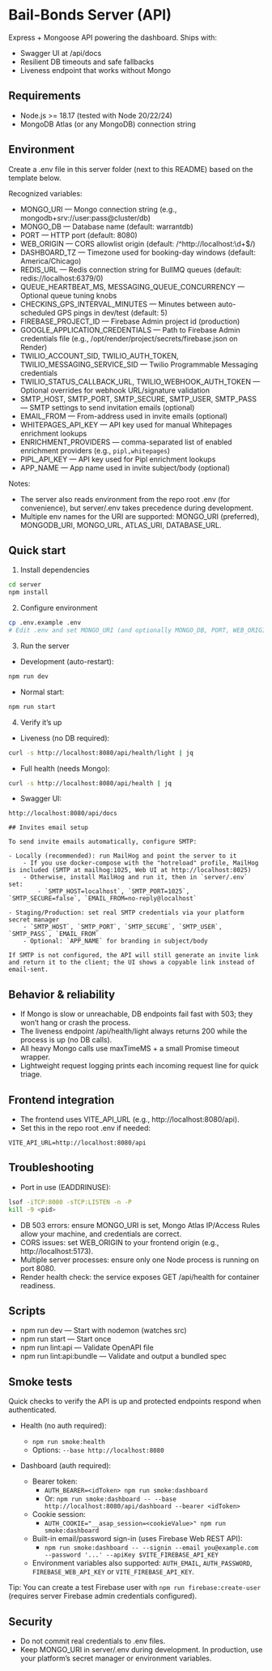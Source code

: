 # Bail-Bonds Server (API)

Express + Mongoose API powering the dashboard. Ships with:
- Swagger UI at /api/docs
- Resilient DB timeouts and safe fallbacks
- Liveness endpoint that works without Mongo

## Requirements
- Node.js >= 18.17 (tested with Node 20/22/24)
- MongoDB Atlas (or any MongoDB) connection string

## Environment
Create a .env file in this server folder (next to this README) based on the template below.

Recognized variables:
- MONGO_URI — Mongo connection string (e.g., mongodb+srv://user:pass@cluster/db)
- MONGO_DB — Database name (default: warrantdb)
- PORT — HTTP port (default: 8080)
- WEB_ORIGIN — CORS allowlist origin (default: /^http:\/\/localhost:\\d+$/)
- DASHBOARD_TZ — Timezone used for booking-day windows (default: America/Chicago)
- REDIS_URL — Redis connection string for BullMQ queues (default: redis://localhost:6379/0)
- QUEUE_HEARTBEAT_MS, MESSAGING_QUEUE_CONCURRENCY — Optional queue tuning knobs
- CHECKINS_GPS_INTERVAL_MINUTES — Minutes between auto-scheduled GPS pings in dev/test (default: 5)
- FIREBASE_PROJECT_ID — Firebase Admin project id (production)
- GOOGLE_APPLICATION_CREDENTIALS — Path to Firebase Admin credentials file (e.g., /opt/render/project/secrets/firebase.json on Render)
- TWILIO_ACCOUNT_SID, TWILIO_AUTH_TOKEN, TWILIO_MESSAGING_SERVICE_SID — Twilio Programmable Messaging credentials
- TWILIO_STATUS_CALLBACK_URL, TWILIO_WEBHOOK_AUTH_TOKEN — Optional overrides for webhook URL/signature validation
- SMTP_HOST, SMTP_PORT, SMTP_SECURE, SMTP_USER, SMTP_PASS — SMTP settings to send invitation emails (optional)
- EMAIL_FROM — From-address used in invite emails (optional)
- WHITEPAGES_API_KEY — API key used for manual Whitepages enrichment lookups
- ENRICHMENT_PROVIDERS — comma-separated list of enabled enrichment providers (e.g., `pipl,whitepages`)
- PIPL_API_KEY — API key used for Pipl enrichment lookups
 - APP_NAME — App name used in invite subject/body (optional)

Notes:
- The server also reads environment from the repo root .env (for convenience), but server/.env takes precedence during development.
- Multiple env names for the URI are supported: MONGO_URI (preferred), MONGODB_URI, MONGO_URL, ATLAS_URI, DATABASE_URL.

## Quick start

1) Install dependencies

```bash
cd server
npm install
```

2) Configure environment

```bash
cp .env.example .env
# Edit .env and set MONGO_URI (and optionally MONGO_DB, PORT, WEB_ORIGIN)
```

3) Run the server

- Development (auto-restart):
```bash
npm run dev
```
- Normal start:
```bash
npm run start
```

4) Verify it’s up

- Liveness (no DB required):
```bash
curl -s http://localhost:8080/api/health/light | jq
```
- Full health (needs Mongo):
```bash
curl -s http://localhost:8080/api/health | jq
```
- Swagger UI:
```
http://localhost:8080/api/docs

## Invites email setup

To send invite emails automatically, configure SMTP:

- Locally (recommended): run MailHog and point the server to it
	- If you use docker-compose with the "hotreload" profile, MailHog is included (SMTP at mailhog:1025, Web UI at http://localhost:8025)
	- Otherwise, install MailHog and run it, then in `server/.env` set:
		- `SMTP_HOST=localhost`, `SMTP_PORT=1025`, `SMTP_SECURE=false`, `EMAIL_FROM=no-reply@localhost`

- Staging/Production: set real SMTP credentials via your platform secret manager
	- `SMTP_HOST`, `SMTP_PORT`, `SMTP_SECURE`, `SMTP_USER`, `SMTP_PASS`, `EMAIL_FROM`
	- Optional: `APP_NAME` for branding in subject/body

If SMTP is not configured, the API will still generate an invite link and return it to the client; the UI shows a copyable link instead of email-sent.
```

## Behavior & reliability
- If Mongo is slow or unreachable, DB endpoints fail fast with 503; they won’t hang or crash the process.
- The liveness endpoint /api/health/light always returns 200 while the process is up (no DB calls).
- All heavy Mongo calls use maxTimeMS + a small Promise timeout wrapper.
- Lightweight request logging prints each incoming request line for quick triage.

## Frontend integration
- The frontend uses VITE_API_URL (e.g., http://localhost:8080/api).
- Set this in the repo root .env if needed:
```
VITE_API_URL=http://localhost:8080/api
```

## Troubleshooting
- Port in use (EADDRINUSE):
```bash
lsof -iTCP:8080 -sTCP:LISTEN -n -P
kill -9 <pid>
```
- DB 503 errors: ensure MONGO_URI is set, Mongo Atlas IP/Access Rules allow your machine, and credentials are correct.
- CORS issues: set WEB_ORIGIN to your frontend origin (e.g., http://localhost:5173).
- Multiple server processes: ensure only one Node process is running on port 8080.
- Render health check: the service exposes GET /api/health for container readiness.

## Scripts
- npm run dev — Start with nodemon (watches src)
- npm run start — Start once
- npm run lint:api — Validate OpenAPI file
- npm run lint:api:bundle — Validate and output a bundled spec

## Smoke tests
Quick checks to verify the API is up and protected endpoints respond when authenticated.

- Health (no auth required):
	- `npm run smoke:health`
	- Options: `--base http://localhost:8080`

- Dashboard (auth required):
	- Bearer token:
		- `AUTH_BEARER=<idToken> npm run smoke:dashboard`
		- Or: `npm run smoke:dashboard -- --base http://localhost:8080/api/dashboard --bearer <idToken>`
	- Cookie session:
		- `AUTH_COOKIE="__asap_session=<cookieValue>" npm run smoke:dashboard`
	- Built-in email/password sign-in (uses Firebase Web REST API):
		- `npm run smoke:dashboard -- --signin --email you@example.com --password '...' --apiKey $VITE_FIREBASE_API_KEY`
	- Environment variables also supported: `AUTH_EMAIL`, `AUTH_PASSWORD`, `FIREBASE_WEB_API_KEY` or `VITE_FIREBASE_API_KEY`.

Tip: You can create a test Firebase user with `npm run firebase:create-user` (requires server Firebase admin credentials configured).

## Security
- Do not commit real credentials to .env files.
- Keep MONGO_URI in server/.env during development. In production, use your platform’s secret manager or environment variables.
